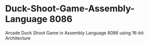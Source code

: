 # Duck-Shoot-Game-Assembly-Language 8086
Arcade Duck Shoot Game in Assembly Language 8086 using 16-bit Architecture
